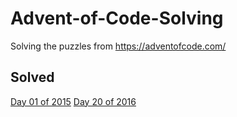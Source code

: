 # Advent-of-Code-Solving

Solving the puzzles from https://adventofcode.com/

## Solved

[Day 01 of 2015](events/2015/day-01/)
[Day 20 of 2016](events/2016/day-20/)